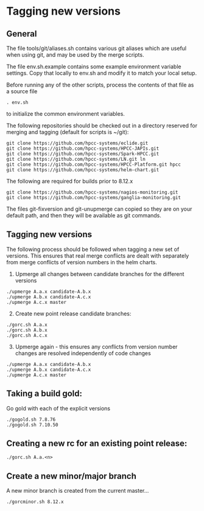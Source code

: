 # Tagging new versions


## General

The file tools/git/aliases.sh contains various git aliases which are useful when using git, and may be used by the merge scripts.

The file env.sh.example contains some example environment variable settings.  Copy that locally to env.sh and modify it to match your local setup.

Before running any of the other scripts, process the contents of that file as a source file

```
. env.sh
```

to initialize the common environment variables.

The following repositories should be checked out in a directory reserved for merging and tagging (default for scripts is ~/git):

```
git clone https://github.com/hpcc-systems/eclide.git
git clone https://github.com/hpcc-systems/HPCC-JAPIs.git
git clone https://github.com/hpcc-systems/Spark-HPCC.git
git clone https://github.com/hpcc-systems/LN.git ln
git clone https://github.com/hpcc-systems/HPCC-Platform.git hpcc
git clone https://github.com/hpcc-systems/helm-chart.git
```

The following are required for builds prior to 8.12.x
```
git clone https://github.com/hpcc-systems/nagios-monitoring.git
git clone https://github.com/hpcc-systems/ganglia-monitoring.git
```

The files git-fixversion and git-unupmerge can copied so they are on your default path, and then they will be available as git commands.

## Tagging new versions

The following process should be followed when tagging a new set of versions.  This ensures that real merge conflicts are dealt with separately from merge conflicts of version numbers in the helm charts.

1. Upmerge all changes between candidate branches for the different versions

```
./upmerge A.a.x candidate-A.b.x
./upmerge A.b.x candidate-A.c.x
./upmerge A.c.x master
```

2. Create new point release candidate branches:

```
./gorc.sh A.a.x
./gorc.sh A.b.x
./gorc.sh A.c.x
```

3. Upmerge again - this ensures any conflicts from version number changes are resolved independently of code changes

```
./upmerge A.a.x candidate-A.b.x
./upmerge A.b.x candidate-A.c.x
./upmerge A.c.x master
```


## Taking a build gold:

Go gold with each of the explicit versions

```
./gogold.sh 7.8.76
./gogold.sh 7.10.50
```


## Creating a new rc for an existing point release:

```
./gorc.sh A.a.<n>
```

## Create a new minor/major branch

A new minor branch is created from the current master...

```
./gorcminor.sh 8.12.x
```
